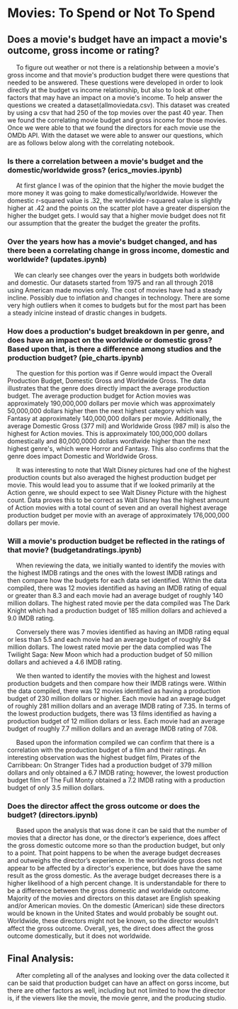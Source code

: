 # **Movies: To Spend or Not To Spend**

## **Does a movie's budget have an impact a movie's outcome, gross income or rating?**

&nbsp;&nbsp;&nbsp;&nbsp; To figure out weather or not there is a relationship between a movie's gross income and that movie's production budget there were questions that needed to be answered. These questions were developed in order to look directly at the budget vs income relationship, but also to look at other factors that may have an impact on a movie's income. To help answer the questions we created a dataset(allmoviedata.csv). This dataset was created by using a csv that had 250 of the top movies over the past 40 year. Then we found the correlating movie budget and gross income for those movies. Once we were able to that we found the directors for each movie use the OMDb API.  With the dataset we were able to answer our questions, which are as follows below along with the correlating notebook.


### **Is there a correlation between a movie's budget and the domestic/worldwide gross? (erics_movies.ipynb)**
&nbsp;&nbsp;&nbsp;&nbsp; At first glance I was of the opinion that the higher the movie budget the more money it was going to make domestically/worldwide. However the domestic r-squared value is .32, the worldwide r-squared value is slightly higher at .42 and the points on the scatter plot have a greater dispersion the higher the budget gets. I would say that a higher movie budget does not fit our assumption that the greater the budget the greater the profits.

### **Over the years how has a movie's budget changed, and has there been a correlating change in gross income, domestic and worldwide? (updates.ipynb)**
&nbsp;&nbsp;&nbsp;&nbsp;We can clearly see changes over the years in budgets both worldwide and domestic. Our datasets started from 1975 and ran all through 2018 using American made movies only. The cost of movies have had a steady incline. Possibly due to inflation and changes in technology. There are some very high outliers when it comes to budgets but for the most part has been a steady inlcine instead of drastic changes in budgets.

### **How does a production's budget breakdown in per genre, and does have an impact on the worldwide or domestic gross? Based upon that, is there a difference among studios and the production budget? (pie_charts.ipynb)**
&nbsp;&nbsp;&nbsp;&nbsp; The question for this portion was if Genre would impact the Overall Production Budget, Domestic Gross and Worldwide Gross. The data illustrates that the genre does directly impact the average production budget. The average production budget for Action movies was approximately 190,000,000 dollars per movie which was approximately 50,000,000 dollars higher then the next highest category which was Fantasy at approximately 140,000,000 dollars per movie. Additionally, the average Domestic Gross (377 mil) and Worldwide Gross (987 mil) is also the highest for Action movies. This is approximately 100,000,000 dollars domestically and 80,000,0000 dollars wordlwide higher than the next highest genre's, which were Horror and Fantasy. This also confirms that the genre does impact Domestic and Worldwide Gross.

&nbsp;&nbsp;&nbsp;&nbsp; It was interesting to note that Walt Disney pictures had one of the highest production counts but also averaged the highest production budget per movie. This would lead you to assume that if we looked primarily at the Action genre, we should expect to see Walt Disney Picture with the highest count. Data proves this to be correct as Walt Disney has the highest amount of Action movies with a total count of seven and an overall highest average production budget per movie with an average of approximately 176,000,000 dollars per movie.

### **Will a movie's production budget be reflected in the ratings of that movie? (budgetandratings.ipynb)** 
&nbsp;&nbsp;&nbsp;&nbsp; When reviewing the data, we initially wanted to identify the movies with the highest IMDB ratings and the ones with the lowest IMDB ratings and then compare how the budgets for each data set identified. Within the data compiled, there was 12 movies identified as having an IMDB rating of equal or greater than 8.3 and each movie had an average budget of roughly 140 million dollars. The highest rated movie per the data compiled was The Dark Knight which had a production budget of 185 million dollars and achieved a 9.0 IMDB rating.

&nbsp;&nbsp;&nbsp;&nbsp; Conversely there was 7 movies identified as having an IMDB rating equal or less than 5.5 and each movie had an average budget of roughly 84 million dollars. The lowest rated movie per the data complied was The Twilight Saga: New Moon which had a production budget of 50 million dollars and achieved a 4.6 IMDB rating.

&nbsp;&nbsp;&nbsp;&nbsp; We then wanted to identify the movies with the highest and lowest production budgets and then compare how their IMDB ratings were. Within the data compiled, there was 12 movies identified as having a production budget of 230 million dollars or higher. Each movie had an average budget of roughly 281 million dollars and an average IMDB rating of 7.35. In terms of the lowest production budgets, there was 13 films identified as having a production budget of 12 million dollars or less. Each movie had an average budget of roughly 7.7 million dollars and an average IMDB rating of 7.08.

&nbsp;&nbsp;&nbsp;&nbsp; Based upon the information compiled we can confirm that there is a correlation with the production budget of a film and their ratings. An interesting observation was the highest budget film, Pirates of the Carribbean: On Stranger Tides had a production budget of 379 million dollars and only obtained a 6.7 IMDB rating; however, the lowest production budget film of The Full Monty obtained a 7.2 IMDB rating with a production budget of only 3.5 million dollars.

### **Does the director affect the gross outcome or does the budget? (directors.ipynb)**
&nbsp;&nbsp;&nbsp;&nbsp; Based upon the analysis that was done it can be said that the number of movies that a director has done, or the director’s experience, does affect the gross domestic outcome more so than the production budget, but only to a point. That point happens to be when the average budget decreases and outweighs the director’s experience. In the worldwide gross does not appear to be affected by a director's experience, but does have the same result as the gross domestic. As the average budget decreases there is a higher likelihood of a high percent change. It is understandable for there to be a difference between the gross domestic and worldwide outcome. Majority of the movies and directors on this dataset are English speaking and/or American movies. On the domestic (American) side these directors would be known in the United States and would probably be sought out. Worldwide, these directors might not be known, so the director wouldn’t affect the gross outcome. Overall, yes, the direct does affect the gross outcome domestically, but it does not worldwide.

## **Final Analysis:**
&nbsp;&nbsp;&nbsp;&nbsp; After completing all of the analyses and looking over the data collected it can be said that production budget can have an affect on gorss income, but there are other factors as well, including but not limited to how the director is, if the viewers like the movie, the movie genre, and the producing studio.
